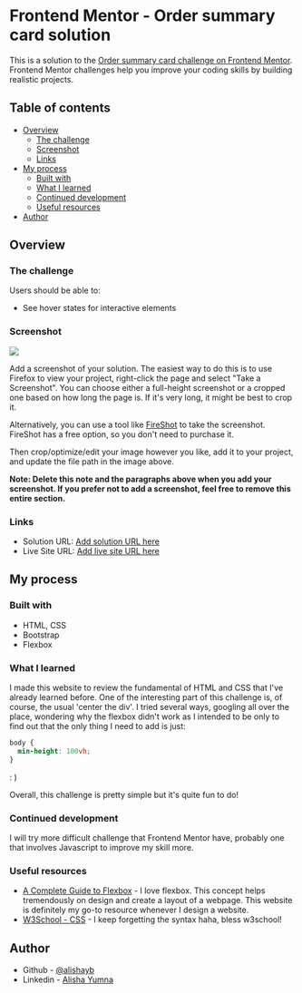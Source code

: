 # Frontend Mentor - Order summary card solution

This is a solution to the [Order summary card challenge on Frontend Mentor](https://www.frontendmentor.io/challenges/order-summary-component-QlPmajDUj). Frontend Mentor challenges help you improve your coding skills by building realistic projects. 

## Table of contents

- [Overview](#overview)
  - [The challenge](#the-challenge)
  - [Screenshot](#screenshot)
  - [Links](#links)
- [My process](#my-process)
  - [Built with](#built-with)
  - [What I learned](#what-i-learned)
  - [Continued development](#continued-development)
  - [Useful resources](#useful-resources)
- [Author](#author)

## Overview

### The challenge

Users should be able to:

- See hover states for interactive elements

### Screenshot

![](./screenshot.jpg)

Add a screenshot of your solution. The easiest way to do this is to use Firefox to view your project, right-click the page and select "Take a Screenshot". You can choose either a full-height screenshot or a cropped one based on how long the page is. If it's very long, it might be best to crop it.

Alternatively, you can use a tool like [FireShot](https://getfireshot.com/) to take the screenshot. FireShot has a free option, so you don't need to purchase it. 

Then crop/optimize/edit your image however you like, add it to your project, and update the file path in the image above.

**Note: Delete this note and the paragraphs above when you add your screenshot. If you prefer not to add a screenshot, feel free to remove this entire section.**

### Links

- Solution URL: [Add solution URL here](https://your-solution-url.com)
- Live Site URL: [Add live site URL here](https://your-live-site-url.com)

## My process

### Built with

- HTML, CSS
- Bootstrap
- Flexbox

### What I learned

I made this website to review the fundamental of HTML and CSS that I've already learned before. One of the interesting part of this challenge is, of course, the usual 'center the div'. I tried several ways, googling all over the place, wondering why the flexbox didn't work as I intended to be only to find out that the only thing I need to add is just: 
```css
body {
  min-height: 100vh;
}
```
: )

Overall, this challenge is pretty simple but it's quite fun to do!

### Continued development

I will try more difficult challenge that Frontend Mentor have, probably one that involves Javascript to improve my skill more. 

### Useful resources

- [A Complete Guide to Flexbox](https://css-tricks.com/snippets/css/a-guide-to-flexbox/) - I love flexbox. This concept helps tremendously on design and create a layout of a webpage. This website is definitely my go-to resource whenever I design a website.
- [W3School - CSS](https://www.w3schools.com/css/default.asp) - I keep forgetting the syntax haha, bless w3school! 

## Author

- Github - [@alishayb](https://github.com/alishayb)
- Linkedin - [Alisha Yumna](https://www.linkedin.com/in/alisha-yumna-bakri-922682166/)
